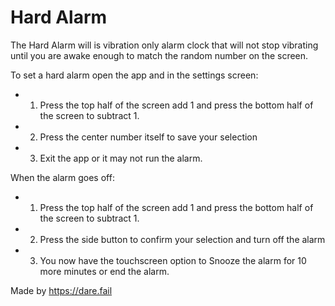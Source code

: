 Hard Alarm
========

The Hard Alarm will is vibration only alarm clock that will not stop vibrating until you are awake enough to match the random number on the screen.

To set a hard alarm open the app and in the settings screen:
* 1. Press the top half of the screen add 1 and press the bottom half of the screen to subtract 1.
* 2. Press the center number itself to save your selection
* 3. Exit the app or it may not run the alarm. 

When the alarm goes off:
* 1. Press the top half of the screen add 1 and press the bottom half of the screen to subtract 1.
* 2. Press the side button to confirm your selection and turn off the alarm
* 3. You now have the touchscreen option to Snooze the alarm for 10 more minutes or end the alarm.

Made by https://dare.fail
